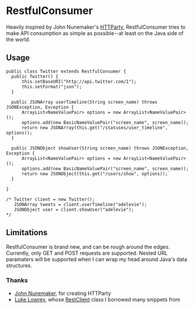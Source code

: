 
RestfulConsumer
===============

Heavily inspired by John Nunemaker's [HTTParty](https://github.com/jnunemaker/httparty), RestfulConsumer tries to make API consumption as simple as possible--at least on the Java side of the world.

Usage
-----

	public class Twitter extends RestfulConsumer {
	  public Twitter() {
		  this.setBaseURI("http://api.twitter.com/1");
		  this.setFormat("json");
	  }
	
	  public JSONArray userTimeline(String screen_name) throws JSONException, Exception {
		  ArrayList<NameValuePair> options = new ArrayList<NameValuePair>();
		  options.add(new BasicNameValuePair("screen_name", screen_name));
		  return new JSONArray(this.get("/statuses/user_timeline", options));
	  }
	
	  public JSONObject showUser(String screen_name) throws JSONException, Exception {
		  ArrayList<NameValuePair> options = new ArrayList<NameValuePair>();
		  options.add(new BasicNameValuePair("screen_name", screen_name));
		  return new JSONObject(this.get("/users/show", options));		
	  }
	
	}
	
	/* Twitter client = new Twitter();
	   JSONArray tweets = client.userTimeline("adelevie");
	   JSONObject user = client.showUser("adelevie");
	*/

Limitations
-----------

RestfulConsumer is brand new, and can be rough around the edges. Currently, only GET and POST requests are supported. Nested URL paramaters will be supported when I can wrap my head around Java's data structures.

### Thanks
* [John Nunemaker](http://railstips.org/about/), for creating HTTParty
* [Luke Lowrey](http://lukencode.com/about), whose [RestClient](http://lukencode.com/2010/04/27/calling-web-services-in-android-using-httpclient/) class I borrowed many snippets from

